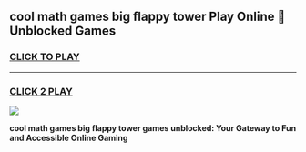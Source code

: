 
## cool math games big flappy tower Play Online 👋 Unblocked Games
<h3>
<a href="https://news.freeplayer.one?title=cool_math_games_big_flappy_tower&ref=17CMG">CLICK TO PLAY</a></h3>
<hr>

<h3>
<a href="https://news.freeplayer.one?title=cool_math_games_big_flappy_tower&ref=17CMG">CLICK 2 PLAY</a>
  
</h3>

<a href="https://news.freeplayer.one?title=cool_math_games_big_flappy_tower&ref=17CMG/"><img src="https://clearcache.store/games.png"></a>


**cool math games big flappy tower games unblocked: Your Gateway to Fun and Accessible Online Gaming**
